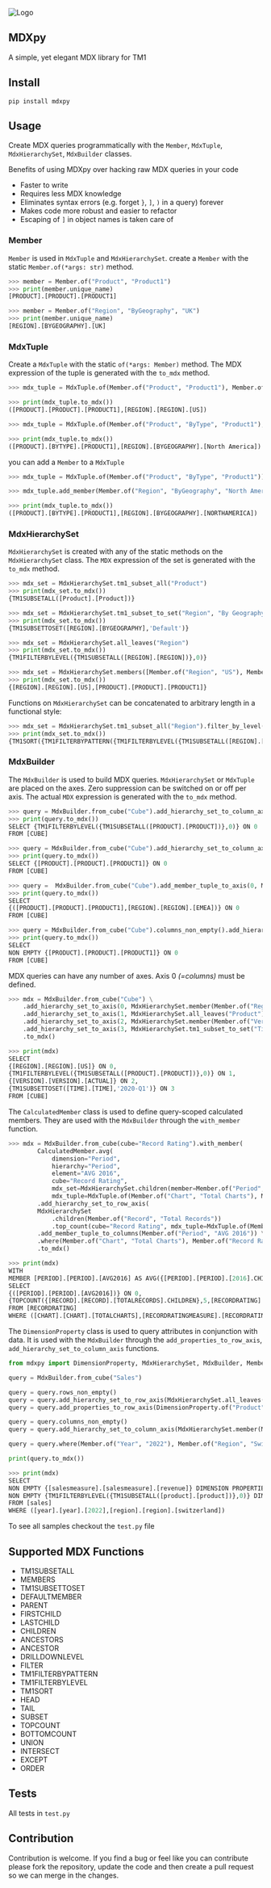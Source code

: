 ![Logo](./images/logo.png)


## MDXpy

A simple, yet elegant MDX library for TM1

## Install

    pip install mdxpy

## Usage

Create MDX queries programmatically with the `Member`, `MdxTuple`, `MdxHierarchySet`, `MdxBuilder` classes.

Benefits of using MDXpy over hacking raw MDX queries in your code
- Faster to write
- Requires less MDX knowledge
- Eliminates syntax errors (e.g. forget `}`, `]`, `)` in a query) forever
- Makes code more robust and easier to refactor
- Escaping of `]` in object names is taken care of 

### Member

`Member` is used in `MdxTuple` and `MdxHierarchySet`. 
create a `Member` with the static `Member.of(*args: str)` method.

``` python
>>> member = Member.of("Product", "Product1")
>>> print(member.unique_name)
[PRODUCT].[PRODUCT].[PRODUCT1]

>>> member = Member.of("Region", "ByGeography", "UK")
>>> print(member.unique_name)
[REGION].[BYGEOGRAPHY].[UK]
```

### MdxTuple

Create a `MdxTuple` with the static `of(*args: Member)` method. The MDX expression of the tuple is generated with the `to_mdx` method.

``` python
>>> mdx_tuple = MdxTuple.of(Member.of("Product", "Product1"), Member.of("Region", "US"))

>>> print(mdx_tuple.to_mdx())
([PRODUCT].[PRODUCT].[PRODUCT1],[REGION].[REGION].[US])

>>> mdx_tuple = MdxTuple.of(Member.of("Product", "ByType", "Product1"), Member.of("Region", "ByGeography", "North America"))

>>> print(mdx_tuple.to_mdx())
([PRODUCT].[BYTYPE].[PRODUCT1],[REGION].[BYGEOGRAPHY].[North America])

```     

you can add a `Member` to a `MdxTuple`

``` python
>>> mdx_tuple = MdxTuple.of(Member.of("Product", "ByType", "Product1"))

>>> mdx_tuple.add_member(Member.of("Region", "ByGeography", "North America"))

>>> print(mdx_tuple.to_mdx())
([PRODUCT].[BYTYPE].[PRODUCT1],[REGION].[BYGEOGRAPHY].[NORTHAMERICA])
```

### MdxHierarchySet

`MdxHierarchySet` is created with any of the static methods on the `MdxHierarchySet` class. The `MDX` expression of the set is generated with the `to_mdx` method.

``` python
>>> mdx_set = MdxHierarchySet.tm1_subset_all("Product")
>>> print(mdx_set.to_mdx())
{TM1SUBSETALL([Product].[Product])}

>>> mdx_set = MdxHierarchySet.tm1_subset_to_set("Region", "By Geography", "Default")
>>> print(mdx_set.to_mdx())
{TM1SUBSETTOSET([REGION].[BYGEOGRAPHY],'Default')}

>>> mdx_set = MdxHierarchySet.all_leaves("Region")
>>> print(mdx_set.to_mdx())
{TM1FILTERBYLEVEL({TM1SUBSETALL([REGION].[REGION])},0)}

>>> mdx_set = MdxHierarchySet.members([Member.of("Region", "US"), Member.of("Product", "Product1")])
>>> print(mdx_set.to_mdx())
{[REGION].[REGION].[US],[PRODUCT].[PRODUCT].[PRODUCT1]}
```

Functions on `MdxHierarchySet` can be concatenated to arbitrary length in a functional style:

``` python
>>> mdx_set = MdxHierarchySet.tm1_subset_all("Region").filter_by_level(0).filter_by_pattern("I*").tm1_sort()
>>> print(mdx_set.to_mdx())
{TM1SORT({TM1FILTERBYPATTERN({TM1FILTERBYLEVEL({TM1SUBSETALL([REGION].[REGION])},0)},'I*')},ASC)}
```

### MdxBuilder

The `MdxBuilder` is used to build MDX queries. `MdxHierarchySet` or `MdxTuple` are placed on the axes. Zero suppression can be switched on or off per axis. The actual `MDX` expression is generated with the `to_mdx` method. 

``` python
>>> query = MdxBuilder.from_cube("Cube").add_hierarchy_set_to_column_axis(MdxHierarchySet.all_leaves("Product"))
>>> print(query.to_mdx())
SELECT {TM1FILTERBYLEVEL({TM1SUBSETALL([PRODUCT].[PRODUCT])},0)} ON 0
FROM [CUBE] 

>>> query = MdxBuilder.from_cube("Cube").add_hierarchy_set_to_column_axis(MdxHierarchySet.member(Member.of("Product", "Product1")))
>>> print(query.to_mdx())
SELECT {[PRODUCT].[PRODUCT].[PRODUCT1]} ON 0
FROM [CUBE] 

>>> query =  MdxBuilder.from_cube("Cube").add_member_tuple_to_axis(0, Member.of("Product", "Product1"), Member.of("Region", "EMEA"))
>>> print(query.to_mdx())
SELECT
{([PRODUCT].[PRODUCT].[PRODUCT1],[REGION].[REGION].[EMEA])} ON 0
FROM [CUBE] 

>>> query = MdxBuilder.from_cube("Cube").columns_non_empty().add_hierarchy_set_to_column_axis(MdxHierarchySet.member(Member.of("Product", "Product1")))
>>> print(query.to_mdx())
SELECT
NON EMPTY {[PRODUCT].[PRODUCT].[PRODUCT1]} ON 0 
FROM [CUBE]
```

MDX queries can have any number of axes. Axis 0 _(=columns)_ must be defined.

``` python
>>> mdx = MdxBuilder.from_cube("Cube") \
    .add_hierarchy_set_to_axis(0, MdxHierarchySet.member(Member.of("Region", "US"))) \
    .add_hierarchy_set_to_axis(1, MdxHierarchySet.all_leaves("Product")) \
    .add_hierarchy_set_to_axis(2, MdxHierarchySet.member(Member.of("Version", "Actual"))) \
    .add_hierarchy_set_to_axis(3, MdxHierarchySet.tm1_subset_to_set("Time", "Time", "2020-Q1")) \
    .to_mdx()

>>> print(mdx)
SELECT
{[REGION].[REGION].[US]} ON 0,
{TM1FILTERBYLEVEL({TM1SUBSETALL([PRODUCT].[PRODUCT])},0)} ON 1,
{[VERSION].[VERSION].[ACTUAL]} ON 2,
{TM1SUBSETTOSET([TIME].[TIME],'2020-Q1')} ON 3
FROM [CUBE]
```

The `CalculatedMember` class is used to define query-scoped calculated members. They are used with the `MdxBuilder` through the `with_member` function.

``` python
>>> mdx = MdxBuilder.from_cube(cube="Record Rating").with_member(
        CalculatedMember.avg(
            dimension="Period",
            hierarchy="Period",
            element="AVG 2016",
            cube="Record Rating",
            mdx_set=MdxHierarchySet.children(member=Member.of("Period", "2016")),
            mdx_tuple=MdxTuple.of(Member.of("Chart", "Total Charts"), Member.of("Record Rating Measure", "Rating")))) \
        .add_hierarchy_set_to_row_axis(
        MdxHierarchySet
            .children(Member.of("Record", "Total Records"))
            .top_count(cube="Record Rating", mdx_tuple=MdxTuple.of(Member.of("Period", "AVG 2016")), top=5)) \
        .add_member_tuple_to_columns(Member.of("Period", "AVG 2016")) \
        .where(Member.of("Chart", "Total Charts"), Member.of("Record Rating Measure", "Rating")) \
        .to_mdx()

>>> print(mdx)
WITH 
MEMBER [PERIOD].[PERIOD].[AVG2016] AS AVG({[PERIOD].[PERIOD].[2016].CHILDREN},[Record Rating].([CHART].[CHART].[TOTALCHARTS],[RECORDRATINGMEASURE].[RECORDRATINGMEASURE].[RATING]))
SELECT
{([PERIOD].[PERIOD].[AVG2016])} ON 0,
{TOPCOUNT({[RECORD].[RECORD].[TOTALRECORDS].CHILDREN},5,[RECORDRATING].([PERIOD].[PERIOD].[AVG2016]))} ON 1
FROM [RECORDRATING]
WHERE ([CHART].[CHART].[TOTALCHARTS],[RECORDRATINGMEASURE].[RECORDRATINGMEASURE].[RATING])
```

The `DimensionProperty` class is used to query attributes in conjunction with data. 
It is used with the `MdxBuilder` through the `add_properties_to_row_axis`, `add_hierarchy_set_to_column_axis` functions.

``` python
from mdxpy import DimensionProperty, MdxHierarchySet, MdxBuilder, Member

query = MdxBuilder.from_cube("Sales")

query = query.rows_non_empty()
query = query.add_hierarchy_set_to_row_axis(MdxHierarchySet.all_leaves("Product"))
query = query.add_properties_to_row_axis(DimensionProperty.of("Product", "Description"))

query = query.columns_non_empty()
query = query.add_hierarchy_set_to_column_axis(MdxHierarchySet.member(Member.of("Sales Measure", "Revenue")))

query = query.where(Member.of("Year", "2022"), Member.of("Region", "Switzerland"))

print(query.to_mdx())

>>> print(mdx)
SELECT
NON EMPTY {[salesmeasure].[salesmeasure].[revenue]} DIMENSION PROPERTIES MEMBER_NAME ON 0,
NON EMPTY {TM1FILTERBYLEVEL({TM1SUBSETALL([product].[product])},0)} DIMENSION PROPERTIES [product].[product].[description] ON 1
FROM [sales]
WHERE ([year].[year].[2022],[region].[region].[switzerland])
```

To see all samples checkout the `test.py` file

## Supported MDX Functions

- TM1SUBSETALL
- MEMBERS
- TM1SUBSETTOSET
- DEFAULTMEMBER
- PARENT
- FIRSTCHILD
- LASTCHILD
- CHILDREN
- ANCESTORS
- ANCESTOR
- DRILLDOWNLEVEL
- FILTER
- TM1FILTERBYPATTERN
- TM1FILTERBYLEVEL
- TM1SORT
- HEAD
- TAIL
- SUBSET
- TOPCOUNT
- BOTTOMCOUNT
- UNION
- INTERSECT
- EXCEPT
- ORDER

## Tests

All tests in `test.py`

## Contribution

Contribution is welcome. If you find a bug or feel like you can contribute please fork the repository, update the code and then create a pull request so we can merge in the changes.